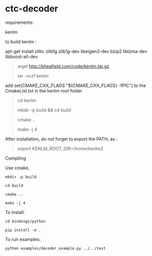 # ctc-decoder
requirements:

kenlm

to build kenlm :

apt-get install zlibc zlib1g zlib1g-dev libeigen3-dev bzip2 liblzma-dev libboost-all-dev

> wget http://kheafield.com/code/kenlm.tar.gz

> tar -xvzf kenlm

add set(CMAKE_CXX_FLAGS "${CMAKE_CXX_FLAGS} -fPIC") to the CmakeList.txt in the kenlm root folder

> cd kenlm

> mkdir -p build && cd build

> cmake ..

> make -j 4

After installation, do not forget to export the PATH, as :

> export KENLM_ROOT_DIR=/home/kenlm2

Compiling

Use cmake,

    mkdir -p build

    cd build

    cmake ..

    make -j 4

To install:

    cd bindings/python

    pip install -e .

To run examples:

    python examples/decoder_example.py ../../test
